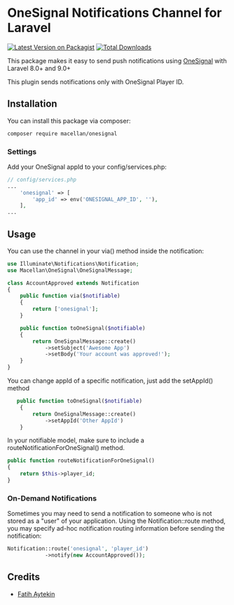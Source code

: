 # OneSignal Notifications Channel for Laravel  

[![Latest Version on Packagist](https://img.shields.io/packagist/v/macellan/onesignal.svg?style=flat-square)](https://packagist.org/packages/macellan/onesignal)
[![Total Downloads](https://img.shields.io/packagist/dt/macellan/onesignal.svg?style=flat-square)](https://packagist.org/packages/macellan/onesignal)  


This package makes it easy to send push notifications using [OneSignal](https://onesignal.com/) with Laravel 8.0+ and 9.0+  

This plugin sends notifications only with OneSignal Player ID.

## Installation

You can install this package via composer:

``` bash
composer require macellan/onesignal
```

### Settings

Add your OneSignal appId to your config/services.php:

```php
// config/services.php
...
    'onesignal' => [
        'app_id' => env('ONESIGNAL_APP_ID', ''),
    ],
...
```

## Usage

You can use the channel in your via() method inside the notification:

```php
use Illuminate\Notifications\Notification;
use Macellan\OneSignal\OneSignalMessage;

class AccountApproved extends Notification
{
    public function via($notifiable)
    {
        return ['onesignal'];
    }

    public function toOneSignal($notifiable)
    {
        return OneSignalMessage::create()
            ->setSubject('Awesome App')
            ->setBody('Your account was approved!');  
    }
}
```

You can change appId of a specific notification, just add the setAppId() method

```php
   public function toOneSignal($notifiable)
    {
        return OneSignalMessage::create()
            ->setAppId('Other AppId')
    }
```

In your notifiable model, make sure to include a routeNotificationForOneSignal() method.

```php
public function routeNotificationForOneSignal()
{
    return $this->player_id;
}
```


### On-Demand Notifications

Sometimes you may need to send a notification to someone who is not stored as a "user" of your application. Using the Notification::route method, you may specify ad-hoc notification routing information before sending the notification:

```php
Notification::route('onesignal', 'player_id')  
            ->notify(new AccountApproved());
```

## Credits

- [Fatih Aytekin](https://github.com/faytekin)

